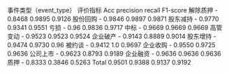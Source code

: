 
事件类型（event_type）	评价指标
	Acc	precision	recall	F1-score
解除质押	-	0.8468	0.9895	0.9126
股份回购	-	0.9846	0.9897	0.9871
股东减持	-	0.9770	0.9341	0.9551
亏损	-	0.96	0.9836	0.9717
中标	-	0.9669	0.9669	0.9669
高管变动	-	0.9523	0.9523	0.9524
企业破产	-	0.9143	0.8889	0.9014
股东增持	-	0.9474	0.9730	0.96
被约谈	-	0.9412	1.0	0.9697
企业收购	-	0.9550	0.9725	0.9636
公司上市	-	0.9623	0.8793	0.9189
企业融资	-	0.9636	0.9636	0.9636
质押	-	0.8333	0.3846	0.5263
Total	0.9501	0.9388	0.9137	0.9192
